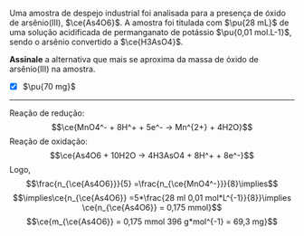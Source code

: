 Uma amostra de despejo industrial foi analisada para a presença de óxido de arsênio(III), $\ce{As4O6}$. A amostra foi titulada com $\pu{28 mL}$ de uma solução acidificada de permanganato de potássio $\pu{0,01 mol.L-1}$, sendo o arsênio convertido a $\ce{H3AsO4}$.

**Assinale** a alternativa que mais se aproxima da massa de óxido de arsênio(III) na amostra.

- [x] $\pu{70 mg}$

---

Reação de redução:
$$\ce{MnO4^- + 8H^+ + 5e^- -> Mn^{2+} + 4H2O}$$
Reação de oxidação:
$$\ce{As4O6 + 10H2O -> 4H3AsO4 + 8H^+ + 8e^-}$$
Logo,
$$\frac{n_{\ce{As4O6}}}{5} =\frac{n_{\ce{MnO4^-}}}{8}\implies$$
$$\implies\ce{n_{\ce{As4O6}} =5*\frac{28 ml 0,01 mol*L^{-1}}{8}}\implies \ce{n_{\ce{As4O6}} = 0,175 mmol}$$
$$\ce{m_{\ce{As4O6}} = 0,175 mmol 396 g*mol^{-1} = 69,3 mg}$$

